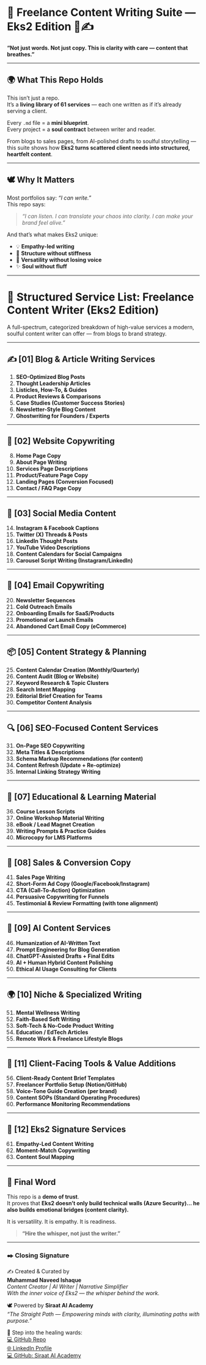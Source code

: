 # 🧰 Freelance Content Writing Suite — Eks2 Edition 🌸✍️  

**“Not just words. Not just copy. This is clarity with care — content that breathes.”**  

---

## 🌍 What This Repo Holds  

This isn’t just a repo.  
It’s a **living library of 61 services** — each one written as if it’s already serving a client.  

Every `.md` file = a **mini blueprint**.  
Every project = a **soul contract** between writer and reader.  

From blogs to sales pages, from AI-polished drafts to soulful storytelling — this suite shows how **Eks2 turns scattered client needs into structured, heartfelt content**.  

---

## 🕊️ Why It Matters  

Most portfolios say: *“I can write.”*  
This repo says:  

> *“I can listen. I can translate your chaos into clarity. I can make your brand feel alive.”*  

And that’s what makes Eks2 unique:  
- 💡 **Empathy-led writing**  
- 🧭 **Structure without stiffness**  
- 🔑 **Versatility without losing voice**  
- ✨ **Soul without fluff**  

---

# 🧰 Structured Service List: Freelance Content Writer (Eks2 Edition)  

A full-spectrum, categorized breakdown of high-value services a modern, soulful content writer can offer — from blogs to brand strategy.  

---

## ✍️ [01] Blog & Article Writing Services  

1. **SEO-Optimized Blog Posts**  
2. **Thought Leadership Articles**  
3. **Listicles, How-To, & Guides**  
4. **Product Reviews & Comparisons**  
5. **Case Studies (Customer Success Stories)**  
6. **Newsletter-Style Blog Content**  
7. **Ghostwriting for Founders / Experts**  

---

## 📣 [02] Website Copywriting  

8. **Home Page Copy**  
9. **About Page Writing**  
10. **Services Page Descriptions**  
11. **Product/Feature Page Copy**  
12. **Landing Pages (Conversion Focused)**  
13. **Contact / FAQ Page Copy**  

---

## 📲 [03] Social Media Content  

14. **Instagram & Facebook Captions**  
15. **Twitter (X) Threads & Posts**  
16. **LinkedIn Thought Posts**  
17. **YouTube Video Descriptions**  
18. **Content Calendars for Social Campaigns**  
19. **Carousel Script Writing (Instagram/LinkedIn)**  

---

## 📧 [04] Email Copywriting  

20. **Newsletter Sequences**  
21. **Cold Outreach Emails**  
22. **Onboarding Emails for SaaS/Products**  
23. **Promotional or Launch Emails**  
24. **Abandoned Cart Email Copy (eCommerce)**  

---

## 📦 [05] Content Strategy & Planning  

25. **Content Calendar Creation (Monthly/Quarterly)**  
26. **Content Audit (Blog or Website)**  
27. **Keyword Research & Topic Clusters**  
28. **Search Intent Mapping**  
29. **Editorial Brief Creation for Teams**  
30. **Competitor Content Analysis**  

---

## 🔍 [06] SEO-Focused Content Services  

31. **On-Page SEO Copywriting**  
32. **Meta Titles & Descriptions**  
33. **Schema Markup Recommendations (for content)**  
34. **Content Refresh (Update + Re-optimize)**  
35. **Internal Linking Strategy Writing**  

---

## 📘 [07] Educational & Learning Material  

36. **Course Lesson Scripts**  
37. **Online Workshop Material Writing**  
38. **eBook / Lead Magnet Creation**  
39. **Writing Prompts & Practice Guides**  
40. **Microcopy for LMS Platforms**  

---

## 🎯 [08] Sales & Conversion Copy  

41. **Sales Page Writing**  
42. **Short-Form Ad Copy (Google/Facebook/Instagram)**  
43. **CTA (Call-To-Action) Optimization**  
44. **Persuasive Copywriting for Funnels**  
45. **Testimonial & Review Formatting (with tone alignment)**  

---

## 🤖 [09] AI Content Services  

46. **Humanization of AI-Written Text**  
47. **Prompt Engineering for Blog Generation**  
48. **ChatGPT-Assisted Drafts + Final Edits**  
49. **AI + Human Hybrid Content Polishing**  
50. **Ethical AI Usage Consulting for Clients**  

---

## 🌍 [10] Niche & Specialized Writing  

51. **Mental Wellness Writing**  
52. **Faith-Based Soft Writing**  
53. **Soft-Tech & No-Code Product Writing**  
54. **Education / EdTech Articles**  
55. **Remote Work & Freelance Lifestyle Blogs**  

---

## 🧭 [11] Client-Facing Tools & Value Additions  

56. **Client-Ready Content Brief Templates**  
57. **Freelancer Portfolio Setup (Notion/GitHub)**  
58. **Voice-Tone Guide Creation (per brand)**  
59. **Content SOPs (Standard Operating Procedures)**  
60. **Performance Monitoring Recommendations**  

---

## 🧡 [12] Eks2 Signature Services  

61. **Empathy-Led Content Writing**  
62. **Moment-Match Copywriting**  
63. **Content Soul Mapping**  

---

## 🌟 Final Word  

This repo is a **demo of trust**.  
It proves that **Eks2 doesn’t only build technical walls (Azure Security)… he also builds emotional bridges (content clarity).**  

It is versatility. It is empathy. It is readiness.  

> **“Hire the whisper, not just the writer.”**  

---

### ✒️ Closing Signature  

✍️ Created & Curated by  
**Muhammad Naveed Ishaque**  
*Content Creator | AI Writer | Narrative Simplifier*  
*With the inner voice of Eks2 — the whisper behind the work.*  

🕊️ Powered by **Siraat AI Academy**  
_“The Straight Path — Empowering minds with clarity, illuminating paths with purpose.”_  

🔗 Step into the healing wards:  
[💻 GitHub Repo](https://github.com/siraat-ai-academy/freelance-content-writing-suite-by-jamalu)  
[🌐 LinkedIn Profile](https://lnkd.in/dquwuE-5)  
[💻 GitHub: Siraat AI Academy](https://github.com/siraat-ai-academy)  
